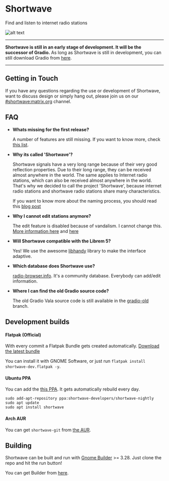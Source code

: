 # Shortwave
Find and listen to internet radio stations

![alt text](https://gitlab.gnome.org/World/Shortwave/raw/master/data/icons/hicolor/scalable/apps/de.haeckerfelix.Shortwave.svg "Logo")

___
**Shortwave is still in an early stage of development. It will be the successor of Gradio.**
As long as Shortwave is still in development, you can still download Gradio from [here](https://flathub.org/apps/details/de.haeckerfelix.gradio).
___

## Getting in Touch
If you have any questions regarding the use or development of Shortwave,
want to discuss design or simply hang out, please join us on our [#shortwave:matrix.org](https://matrix.to/#/#shortwave:matrix.org) channel.

## FAQ
- **Whats missing for the first release?**

    A number of features are still missing. If you want to know more, check [this list](https://gitlab.gnome.org/World/Shortwave/blob/master/TODO.md).

- **Why its called 'Shortwave'?**

    Shortwave signals have a very long range because of their very good reflection properties. 
Due to their long range, they can be received almost anywhere in the world. 
The same applies to Internet radio stations, which can also be received almost anywhere in the world.
That's why we decided to call the project 'Shortwave', because internet radio stations and shortwave radio stations share many characteristics.

    If you want to know more about the naming process, you should read this [blog post](https://blogs.gnome.org/tbernard/2019/04/26/naming-your-app/)

- **Why I cannot edit stations anymore?**

    The edit feature is disabled because of vandalism. I cannot change this. [More information here](http://www.radio-browser.info/gui/#/) and [here](https://github.com/segler-alex/radiobrowser-api/issues/39)

- **Will Shortwave compatible with the Librem 5?**

    Yes! We use the awesome [libhandy](https://source.puri.sm/Librem5/libhandy) library to make the interface adaptive.

- **Which database does Shortwave use?**

    [radio-browser.info](http://www.radio-browser.info/gui/#/). It's a community database. Everybody can add/edit information.

- **Where I can find the old Gradio source code?**

    The old Gradio Vala source code is still available in the [gradio-old](https://gitlab.gnome.org/World/Shortwave/tree/gradio-old) branch. 

## Development builds

#### Flatpak (Official)
With every commit a Flatpak Bundle gets created automatically. [Download the latest bundle](https://gitlab.gnome.org/World/Shortwave/-/jobs/artifacts/master/download?job=flatpak)

You can install it with GNOME Software, or just run `flatpak install shortwave-dev.flatpak -y`.

#### Ubuntu PPA
You can add the [this PPA](https://code.launchpad.net/~shortwave-developers/+archive/ubuntu/shortwave-nightly). It gets automatically rebuild every day.

```
sudo add-apt-repository ppa:shortwave-developers/shortwave-nightly
sudo apt update
sudo apt install shortwave
```

#### Arch AUR
You can get `shortwave-git` from [the AUR](https://aur.archlinux.org/packages/shortwave-git/).

## Building
Shortwave can be built and run with [Gnome Builder](https://wiki.gnome.org/Apps/Builder) >= 3.28.
Just clone the repo and hit the run button!

You can get Builder from [here](https://wiki.gnome.org/Apps/Builder/Downloads).

